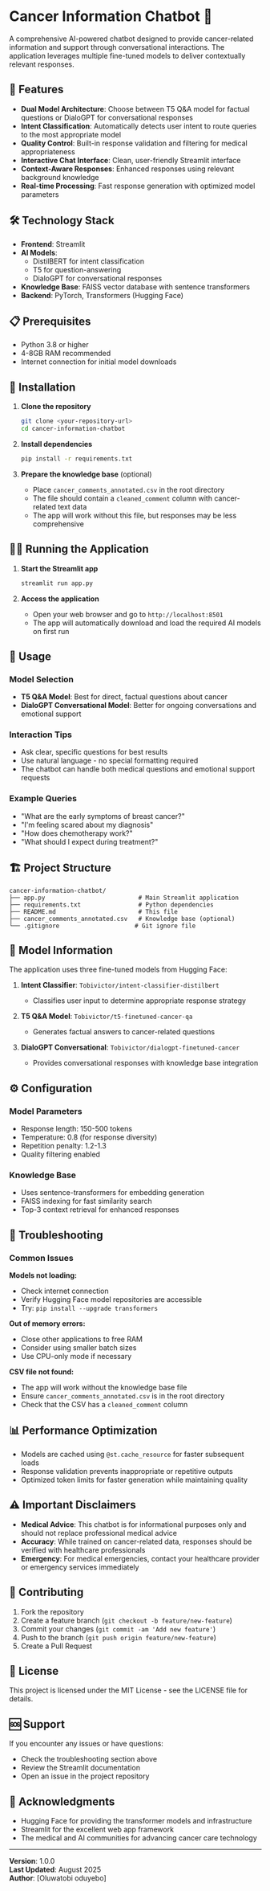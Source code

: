 # Cancer Information Chatbot 🤖

A comprehensive AI-powered chatbot designed to provide cancer-related information and support through conversational interactions. The application leverages multiple fine-tuned models to deliver contextually relevant responses.

## 🌟 Features

- **Dual Model Architecture**: Choose between T5 Q&A model for factual questions or DialoGPT for conversational responses
- **Intent Classification**: Automatically detects user intent to route queries to the most appropriate model
- **Quality Control**: Built-in response validation and filtering for medical appropriateness
- **Interactive Chat Interface**: Clean, user-friendly Streamlit interface
- **Context-Aware Responses**: Enhanced responses using relevant background knowledge
- **Real-time Processing**: Fast response generation with optimized model parameters

## 🛠️ Technology Stack

- **Frontend**: Streamlit
- **AI Models**: 
  - DistilBERT for intent classification
  - T5 for question-answering
  - DialoGPT for conversational responses
- **Knowledge Base**: FAISS vector database with sentence transformers
- **Backend**: PyTorch, Transformers (Hugging Face)

## 📋 Prerequisites

- Python 3.8 or higher
- 4-8GB RAM recommended
- Internet connection for initial model downloads

## 🚀 Installation

1. **Clone the repository**
   ```bash
   git clone <your-repository-url>
   cd cancer-information-chatbot
   ```

2. **Install dependencies**
   ```bash
   pip install -r requirements.txt
   ```

3. **Prepare the knowledge base** (optional)
   - Place `cancer_comments_annotated.csv` in the root directory
   - The file should contain a `cleaned_comment` column with cancer-related text data
   - The app will work without this file, but responses may be less comprehensive

## 🏃‍♂️ Running the Application

1. **Start the Streamlit app**
   ```bash
   streamlit run app.py
   ```

2. **Access the application**
   - Open your web browser and go to `http://localhost:8501`
   - The app will automatically download and load the required AI models on first run

## 📖 Usage

### Model Selection
- **T5 Q&A Model**: Best for direct, factual questions about cancer
- **DialoGPT Conversational Model**: Better for ongoing conversations and emotional support

### Interaction Tips
- Ask clear, specific questions for best results
- Use natural language - no special formatting required
- The chatbot can handle both medical questions and emotional support requests

### Example Queries
- "What are the early symptoms of breast cancer?"
- "I'm feeling scared about my diagnosis"
- "How does chemotherapy work?"
- "What should I expect during treatment?"

## 🏗️ Project Structure

```
cancer-information-chatbot/
├── app.py                          # Main Streamlit application
├── requirements.txt                # Python dependencies
├── README.md                       # This file
├── cancer_comments_annotated.csv   # Knowledge base (optional)
└── .gitignore                     # Git ignore file
```

## 🤖 Model Information

The application uses three fine-tuned models from Hugging Face:

1. **Intent Classifier**: `Tobivictor/intent-classifier-distilbert`
   - Classifies user input to determine appropriate response strategy

2. **T5 Q&A Model**: `Tobivictor/t5-finetuned-cancer-qa`
   - Generates factual answers to cancer-related questions

3. **DialoGPT Conversational**: `Tobivictor/dialogpt-finetuned-cancer`
   - Provides conversational responses with knowledge base integration

## ⚙️ Configuration

### Model Parameters
- Response length: 150-500 tokens
- Temperature: 0.8 (for response diversity)
- Repetition penalty: 1.2-1.3
- Quality filtering enabled

### Knowledge Base
- Uses sentence-transformers for embedding generation
- FAISS indexing for fast similarity search
- Top-3 context retrieval for enhanced responses

## 🔧 Troubleshooting

### Common Issues

**Models not loading:**
- Check internet connection
- Verify Hugging Face model repositories are accessible
- Try: `pip install --upgrade transformers`

**Out of memory errors:**
- Close other applications to free RAM
- Consider using smaller batch sizes
- Use CPU-only mode if necessary

**CSV file not found:**
- The app will work without the knowledge base file
- Ensure `cancer_comments_annotated.csv` is in the root directory
- Check that the CSV has a `cleaned_comment` column

## 📊 Performance Optimization

- Models are cached using `@st.cache_resource` for faster subsequent loads
- Response validation prevents inappropriate or repetitive outputs
- Optimized token limits for faster generation while maintaining quality

## ⚠️ Important Disclaimers

- **Medical Advice**: This chatbot is for informational purposes only and should not replace professional medical advice
- **Accuracy**: While trained on cancer-related data, responses should be verified with healthcare professionals
- **Emergency**: For medical emergencies, contact your healthcare provider or emergency services immediately

## 🤝 Contributing

1. Fork the repository
2. Create a feature branch (`git checkout -b feature/new-feature`)
3. Commit your changes (`git commit -am 'Add new feature'`)
4. Push to the branch (`git push origin feature/new-feature`)
5. Create a Pull Request

## 📝 License

This project is licensed under the MIT License - see the LICENSE file for details.

## 🆘 Support

If you encounter any issues or have questions:
- Check the troubleshooting section above
- Review the Streamlit documentation
- Open an issue in the project repository

## 🙏 Acknowledgments

- Hugging Face for providing the transformer models and infrastructure
- Streamlit for the excellent web app framework
- The medical and AI communities for advancing cancer care technology

---

**Version**: 1.0.0  
**Last Updated**: August 2025  
**Author**: [Oluwatobi oduyebo]